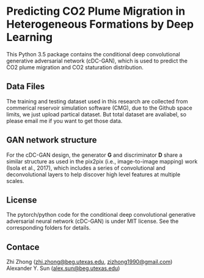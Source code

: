 # Predicting CO2 Plume Migration in Heterogeneous Formations by Deep Learning
This Python 3.5 package contains the conditional deep convolutional generative adversarial network (cDC-GAN), which is used to predict the CO2 plume migration and CO2 staturation distribution. 
## Data Files
The training and testing dataset used in this research are collected from commerical reservoir simulation software (CMG), due to the Github space limits, we just upload partical dataset. But total dataset are avaliabel, so please email me if you want to get those data. 
## GAN network structure
For the cDC-GAN design, the generator **__G__** and discriminator **__D__** share a similar structure as used in the pix2pix (i.e., image-to-image mapping) work (Isola et al., 2017), which includes a series of convolutional and deconvolutional layers to help discover high level features at multiple scales. 
## License
The pytorch/python code for the conditional deep convolutional generative adversarial neural network (cDC-GAN) is under MIT license. See the corresponding folders for details.

## Contace
Zhi Zhong (zhi.zhong@beg.utexas.edu, zizhong1990@gmail.com)
Alexander Y. Sun (alex.sun@beg.utexas.edu)
